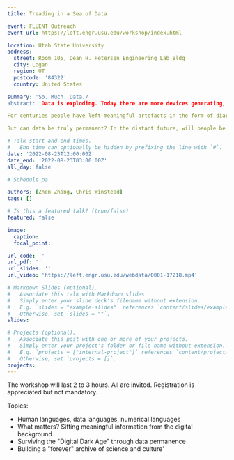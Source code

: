 ```yaml
---
title: Treading in a Sea of Data

event: FLUENT Outreach
event_url: https://left.engr.usu.edu/workshop/index.html

location: Utah State University
address:
  street: Room 105, Dean H. Petersen Engineering Lab Bldg
  city: Logan
  region: UT
  postcode: '84322'
  country: United States

summary: 'So. Much. Data./
abstract: 'Data is exploding. Today there are more devices generating, transmitting and storing data than there are people on Earth. Most of human knowledge and culture has been rendered into digital formats, but electronic data is ephemeral. Data must be continually curated and maintained, rescued from obsolete technology before it disappears. We can so easily lose it. It resides on chips, disks, or in the cloud -- you can't see it unless you know where to find it.

For centuries people have left meaningful artefacts in the form of diaries, letters, artwork, photographs, or physical objects. What will today's generation leave behind? Will digital emails, photos or videos survive beyond a few years? Some researchers are working on the problem of data permanence, finding ways for individuals to preserve their digital lives. In the bigger picture, some scientists are building world archives that may be able to preserve digital artefacts in an almost perpetual format.

But can data be truly permanent? In the distant future, will people be able to decode and understand the data we leave for them? There are many \"languages\" for representing different kinds of data. Will people of the distant future be able to understand the written languages of today? Will they be able to understand our digital encodings? Or could we represent key information in a more universal pictographic language? From text messages with emojis to the signage on nuclear reactors, we use a mixture of pictographic and textual representations to indicate important concepts that transcend spoken language, and perhaps we can use those techniques to communicate far across time.'

# Talk start and end times.
#   End time can optionally be hidden by prefixing the line with `#`.
date: '2022-08-23T12:00:00Z'
date_end: '2022-08-23T03:00:00Z'
all_day: false

# Schedule pa

authors: [Zhen Zhang, Chris Winstead]
tags: []

# Is this a featured talk? (true/false)
featured: false

image:
  caption:
  focal_point:

url_code: ''
url_pdf: ''
url_slides: ''
url_video: 'https://left.engr.usu.edu/webdata/0001-17218.mp4'

# Markdown Slides (optional).
#   Associate this talk with Markdown slides.
#   Simply enter your slide deck's filename without extension.
#   E.g. `slides = "example-slides"` references `content/slides/example-slides.md`.
#   Otherwise, set `slides = ""`.
slides:

# Projects (optional).
#   Associate this post with one or more of your projects.
#   Simply enter your project's folder or file name without extension.
#   E.g. `projects = ["internal-project"]` references `content/project/deep-learning/index.md`.
#   Otherwise, set `projects = []`.
projects:
---
```


The workshop will last 2 to 3 hours. All are invited. Registration is appreciated but not mandatory.

Topics:
- Human languages, data languages, numerical languages
- What matters? Sifting meaningful information from the digital background
- Surviving the "Digital Dark Age" through data permanence
- Building a "forever" archive of science and culture'
